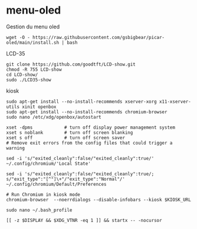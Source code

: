 # menu-oled

Gestion du menu oled


    wget -O - https://raw.githubusercontent.com/gsbigbear/picar-oled/main/install.sh | bash


LCD-35

    git clone https://github.com/goodtft/LCD-show.git
    chmod -R 755 LCD-show
    cd LCD-show/
    sudo ./LCD35-show

kiosk

    sudo apt-get install --no-install-recommends xserver-xorg x11-xserver-utils xinit openbox
    sudo apt-get install --no-install-recommends chromium-browser
    sudo nano /etc/xdg/openbox/autostart
    
    xset -dpms            # turn off display power management system
    xset s noblank        # turn off screen blanking
    xset s off            # turn off screen saver
    # Remove exit errors from the config files that could trigger a warning

    sed -i 's/"exited_cleanly":false/"exited_cleanly":true/' ~/.config/chromium/'Local State'

    sed -i 's/"exited_cleanly":false/"exited_cleanly":true/; s/"exit_type":"[^"]\+"/"exit_type":"Normal"/' ~/.config/chromium/Default/Preferences
    
    # Run Chromium in kiosk mode
    chromium-browser  --noerrdialogs --disable-infobars --kiosk $KIOSK_URL
    
    sudo nano ~/.bash_profile
    
    [[ -z $DISPLAY && $XDG_VTNR -eq 1 ]] && startx -- -nocursor
    
    
    
